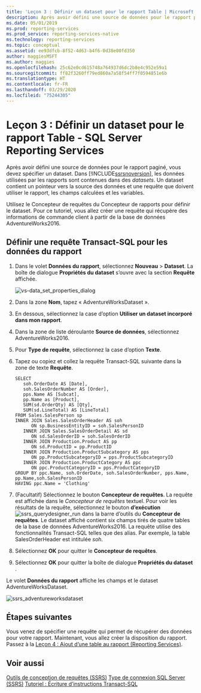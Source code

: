 ```yaml
---
title: 'Leçon 3 : Définir un dataset pour le rapport Table | Microsoft Docs'
description: Après avoir défini une source de données pour le rapport paginé, vous devez spécifier un dataset. Dans SQL Server Reporting Services, les données utilisées par les rapports sont contenues dans des datasets.
ms.date: 05/01/2019
ms.prod: reporting-services
ms.prod_service: reporting-services-native
ms.technology: reporting-services
ms.topic: conceptual
ms.assetid: ee93dfcb-8f52-4d63-b4f6-0d38e00fd350
author: maggiesMSFT
ms.author: maggies
ms.openlocfilehash: 25c62e0cd615748a764937d6dc2b8e4c952e59a1
ms.sourcegitcommit: ff82f3260ff79ed860a7a58f54ff7f0594851e6b
ms.translationtype: HT
ms.contentlocale: fr-FR
ms.lasthandoff: 03/29/2020
ms.locfileid: "75244305"
---
```

# <a name="lesson-3-define-a-dataset-for-the-table-report---sql-server-reporting-services"></a>Leçon 3 : Définir un dataset pour le rapport Table - SQL Server Reporting Services

Après avoir défini une source de données pour le rapport paginé, vous devez spécifier un dataset. Dans [!INCLUDE[ssrsnoversion](../includes/ssrsnoversion-md.md)], les données utilisées par les rapports sont contenues dans des *datasets*. Un dataset contient un pointeur vers la source des données et une requête que doivent utiliser le rapport, les champs calculées et les variables.

Utilisez le Concepteur de requêtes du Concepteur de rapports pour définir le dataset. Pour ce tutoriel, vous allez créer une requête qui récupère des informations de commande client à partir de la base de données AdventureWorks2016.

## <a name="define-a-transact-sql-query-for-report-data"></a>Définir une requête Transact-SQL pour les données du rapport  

1. Dans le volet **Données du rapport**, sélectionnez **Nouveau** > **Dataset**. La boîte de dialogue **Propriétés du dataset** s’ouvre avec la section **Requête** affichée.

    ![vs-data_set_properties_dialog](media/lesson-3-defining-a-dataset-for-the-table-report-reporting-services/vs-dataset-properties-dialog.png)

2. Dans la zone **Nom**, tapez « AdventureWorksDataset ».

3. En dessous, sélectionnez la case d’option **Utiliser un dataset incorporé dans mon rapport**.

4. Dans la zone de liste déroulante **Source de données**, sélectionnez AdventureWorks2016.

5. Pour **Type de requête**, sélectionnez la case d’option **Texte**.

6. Tapez ou copiez et collez la requête Transact-SQL suivante dans la zone de texte **Requête**.

    ```T-SQL
    SELECT
       soh.OrderDate AS [Date],
       soh.SalesOrderNumber AS [Order],
       pps.Name AS [Subcat],
       pp.Name as [Product],
       SUM(sd.OrderQty) AS [Qty],
       SUM(sd.LineTotal) AS [LineTotal]
    FROM Sales.SalesPerson sp
    INNER JOIN Sales.SalesOrderHeader AS soh
          ON sp.BusinessEntityID = soh.SalesPersonID
       INNER JOIN Sales.SalesOrderDetail AS sd
          ON sd.SalesOrderID = soh.SalesOrderID
       INNER JOIN Production.Product AS pp
          ON sd.ProductID = pp.ProductID
       INNER JOIN Production.ProductSubcategory AS pps
          ON pp.ProductSubcategoryID = pps.ProductSubcategoryID
       INNER JOIN Production.ProductCategory AS ppc
          ON ppc.ProductCategoryID = pps.ProductCategoryID
    GROUP BY ppc.Name, soh.OrderDate, soh.SalesOrderNumber, pps.Name, pp.Name,soh.SalesPersonID  
    HAVING ppc.Name = 'Clothing'
    ```

7. (Facultatif) Sélectionnez le bouton **Concepteur de requêtes**. La requête est affichée dans le *Concepteur de requêtes* textuel. Pour voir les résultats de la requête, sélectionnez le bouton **d’exécution** ![ssrs_querydesigner_run](media/ssrs-querydesigner-run.png) dans la barre d’outils du **Concepteur de requêtes**. Le dataset affiché contient six champs tirés de quatre tables de la base de données AdventureWorks2016. La requête utilise des fonctionnalités Transact-SQL telles que des alias. Par exemple, la table SalesOrderHeader est intitulée *soh*.

8. Sélectionnez **OK** pour quitter le **Concepteur de requêtes**.

9. Sélectionnez **OK** pour quitter la boîte de dialogue **Propriétés du dataset** .

Le volet **Données du rapport** affiche les champs et le dataset AdventureWorksDataset.

   ![ssrs_adventureworksdataset](media/ssrs-adventureworksdataset.png)

## <a name="next-steps"></a>Étapes suivantes

Vous venez de spécifier une requête qui permet de récupérer des données pour votre rapport. Maintenant, vous allez créer la disposition du rapport. Passez à la [Leçon 4 : Ajout d’une table au rapport &#40;Reporting Services&#41;](lesson-4-adding-a-table-to-the-report-reporting-services.md).

## <a name="see-also"></a>Voir aussi

[Outils de conception de requêtes &#40;SSRS&#41;](../reporting-services/report-data/query-design-tools-ssrs.md)
[Type de connexion SQL Server &#40;SSRS&#41;](../reporting-services/report-data/sql-server-connection-type-ssrs.md)
[Tutoriel : Écriture d’instructions Transact-SQL](../t-sql/tutorial-writing-transact-sql-statements.md)
